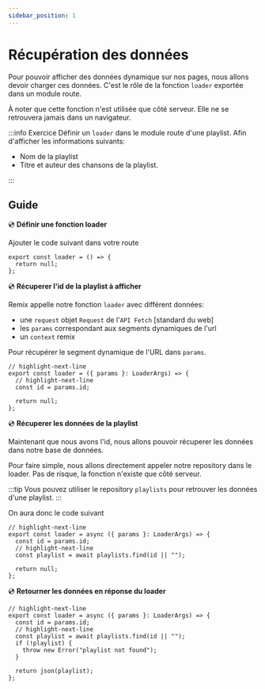 ```yaml
---
sidebar_position: 1
---
```


# Récupération des données

Pour pouvoir afficher des données dynamique sur nos pages, nous allons devoir charger ces données. C'est le rôle de la fonction `loader` exportée dans un module route.

À noter que cette fonction n'est utilisée que côté serveur. Elle ne se retrouvera jamais dans un navigateur.

:::info Exercice
Définir un `loader` dans le module route d'une playlist. Afin d'afficher les informations suivants:

- Nom de la playlist
- Titre et auteur des chansons de la playlist.

:::

## Guide

💿 **Définir une fonction loader**

Ajouter le code suivant dans votre route

```tsx title="app/routes/_layout.playlists.$id.tsx"
export const loader = () => {
  return null;
};
```

💿 **Récuperer l'id de la playlist à afficher**

Remix appelle notre fonction `loader` avec différent données:

- une `request` objet `Request` de l'`API Fetch` [standard du web]
- les `params` correspondant aux segments dynamiques de l'url
- un `context` remix

Pour récupérer le segment dynamique de l'URL dans `params`.

```tsx title="app/routes/_layout.playlists.$id.tsx"
// highlight-next-line
export const loader = ({ params }: LoaderArgs) => {
  // highlight-next-line
  const id = params.id;

  return null;
};
```

💿 **Récuperer les données de la playlist**

Maintenant que nous avons l'id, nous allons pouvoir récuperer les données dans notre base de données.

Pour faire simple, nous allons directement appeler notre repository dans le loader. Pas de risque, la fonction n'existe que côté serveur.

:::tip
Vous pouvez utiliser le repository `playlists` pour retrouver les données d'une playlist.
:::

On aura donc le code suivant

```tsx title="app/routes/_layout.playlists.$id.tsx"
// highlight-next-line
export const loader = async ({ params }: LoaderArgs) => {
  const id = params.id;
  // highlight-next-line
  const playlist = await playlists.find(id || "");

  return null;
};
```

💿 **Retourner les données en réponse du loader**

```tsx title="app/routes/_layout.playlists.$id.tsx"
// highlight-next-line
export const loader = async ({ params }: LoaderArgs) => {
  const id = params.id;
  // highlight-next-line
  const playlist = await playlists.find(id || "");
  if (!playlist) {
    throw new Error("playlist not found");
  }

  return json(playlist);
};
```
